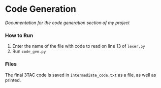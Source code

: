 # Code Generation
*Documentation for the code generation section of my project*

### How to Run
1. Enter the name of the file with code to read on line 13 of `lexer.py`
2. Run `code_gen.py`

### Files
The final 3TAC code is saved in `intermediate_code.txt` as a file, as well as printed.
